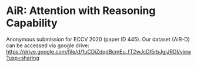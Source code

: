 # AiR: Attention with Reasoning Capability
Anonymous submission for ECCV 2020 (paper ID 445). Our dataset (AiR-D) can be accessed via google drive: https://drive.google.com/file/d/1uCDiZdqdBcmEu_fT2wJcDI5rbJgjJRDI/view?usp=sharing
